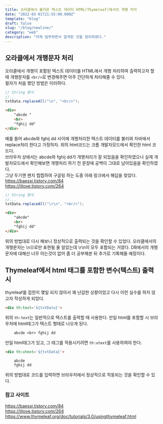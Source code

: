 ```yaml
---
title: 오라클에서 불러온 텍스트 데이터 HTML(Thymeleaf)에서의 개행 처리
date: "2022-03-01T21:55:00.000Z"
template: "blog"
draft: false
slug: "/blog/newline/"
category: "web"
description: "어제 업무하면서 알게된 것을 정리하였다."
---
```

## 오라클에서 개행문자 처리
오라클에서 개행이 포함된 텍스트 데이터를 HTML에서 개행 처리하여 출력하고자 할 때 개행문자를 `<br/>`로 변경해주면 아주 간단하게 처리해줄 수 있다.   
필자가 처음 했던 방법은 이러하다.
```java
// String 형식
//...
txtData.replaceAll("\n", "<br/>");
```
```html
<div>
    "abcde "
    <br>
    "fghij dd"
</div>
```
예를 들어 abcde와 fghij dd 사이에 개행처리한 텍스트 데이터를 불러와 자바에서 replace처리 한다고 가정하자.
위의 html코드는 크롬 개발자모드에서 확인한 html 코드다.   
브라우저 상에서는 abcde와 fghij dd가 개행처리가 잘 되었음을 확인하였으나 실제 개발자모드에서
확인해보면 개행처리 하기 전 문장에 공백이 그대로 남아있음을 확인하였다.   
그냥 두기엔 왠지 찝찝하여 구글링 하는 도중 아래 링크에서 해답을 찾았다.   
<https://baessi.tistory.com/84>   
<https://itlove.tistory.com/264>
```java
// String 형식
//...
txtData.replaceAll("\r\n", "<br/>");
```
```html
<div>
    "abcde"
    <br>
    "fghij dd"
</div>
```
위의 방법대로 다시 해보니 정상적으로 출력되는 것을 확인할 수 있었다.
오라클에서의 개행문자는 \n으로만 표현될 줄 알았는데 \r\n이 모두 포함되는 거였다. DB에서의 개행문자에 대해선 너무 아는것이 없어 좀 더 공부해본 뒤 추가로 기록해둘 예정이다.   
## Thymeleaf에서 html 태그를 포함한 변수(텍스트) 출력 시
thymleaf를 접한지 몇일 되지 않아서 꽤 난감한 상황이었고 다시 이런 실수를 하지 않고자 작성하게 되었다.
```html
<div th:text='${txtData}'>
```
위의 `th:text`는 일반적으로 텍스트를 출력할 때 사용한다. 만일 html를 포함할 시 브라우저에
 html태그가 텍스트 형태로 나오게 된다.
```text
    abcde <br> fghij dd
```
만일 html태그가 있고, 그 태그를 적용시키려면 `th:utext`를 사용하여야 한다.
```html
<div th:utext='${txtData}'>
```
```text
    abcde
    fghij dd
```
위의 방법대로 코드를 입력하면 브라우저에서 정상적으로 작동되는 것을 확인할 수 있다.
   
   
### 참고 사이트
<https://baessi.tistory.com/84>   
<https://itlove.tistory.com/264>
<https://www.thymeleaf.org/doc/tutorials/3.0/usingthymeleaf.html>